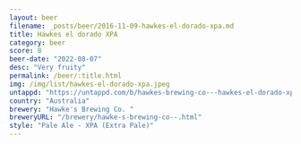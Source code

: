 ```yaml
---
layout: beer
filename: _posts/beer/2016-11-09-hawkes-el-dorado-xpa.md
title: Hawkes el dorado XPA
category: beer
score: 8
beer-date: "2022-08-07"
desc: "Very fruity"
permalink: /beer/:title.html
img: /img/list/hawkes-el-dorado-xpa.jpeg
untappd: "https://untappd.com/b/hawkes-brewing-co---hawkes-el-dorado-xpa/4776323"
country: "Australia"
brewery: "Hawke's Brewing Co. "
breweryURL: "/brewery/hawke-s-brewing-co--.html"
style: "Pale Ale - XPA (Extra Pale)"
---
```

